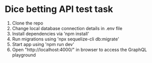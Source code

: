 # Dice betting API test task

1. Clone the repo
2. Change local database connection details in .env file
3. Install dependencies via 'npm install'
4. Run migrations using 'npx sequelize-cli db:migrate'
5. Start app using 'npm run dev'
6. Open "http://localhost:4000/" in browser to access the GraphQL playground
